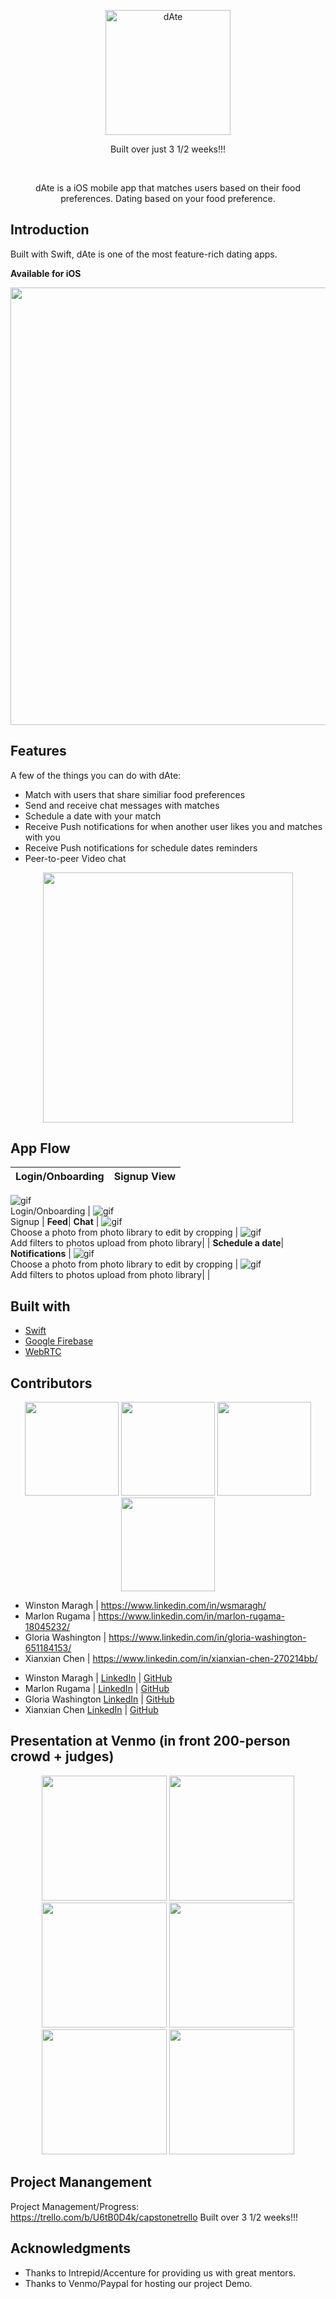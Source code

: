 <p align="center">
  <a>
    <img alt="dAte" title="dAte" src="https://i.imgur.com/JiCtsAJ.png" width="200">
    <p align="center"> Built over just 3 1/2 weeks!!! </p> <br>
  </a>
</p>

<p align="center">
  dAte is a iOS mobile app that matches users based on their food preferences.
  Dating based on your food preference.
</p>


## Introduction

Built with Swift, dAte is one of the most feature-rich dating apps.

**Available for iOS**

<p align="center">
  <img src = "https://i.imgur.com/W3kRNTb.png" width=700>
</p>


## Features

A few of the things you can do with dAte:

* Match with users that share similiar food preferences
* Send and receive chat messages with matches
* Schedule a date with your match
* Receive Push notifications for when another user likes you and matches with you
* Receive Push notifications for schedule dates reminders
* Peer-to-peer Video chat

<p align="center">
  <img src = "https://i.imgur.com/W3kRNTb.png" width=400>
</p>


## App Flow
**Login/Onboarding**| **Signup View** |
:---: | :---: |
![gif](https://i.imgur.com/EDTxqY8.png) 
<br/>Login/Onboarding | 
![gif](https://i.imgur.com/EDTxqY8.png) 
<br/>Signup | 
**Feed**| **Chat** |
![gif](https://i.imgur.com/EDTxqY8.png) 
<br/>Choose a photo from photo library to edit by cropping | 
![gif](https://i.imgur.com/EDTxqY8.png) 
<br/>Add filters to photos upload from photo library| |
**Schedule a date**| **Notifications** |
![gif](https://i.imgur.com/EDTxqY8.png) 
<br/>Choose a photo from photo library to edit by cropping | 
![gif](https://i.imgur.com/EDTxqY8.png) 
<br/>Add filters to photos upload from photo library| |

## Built with 

- [Swift](https://developer.apple.com/swift/)
- [Google Firebase](https://firebase.google.com/)
- [WebRTC](https://developer.apple.com/swift/)


## Contributors
<p align="center">
   <img src = "https://i.imgur.com/J5ctv0K.jpg" width=150>
   <img src = "https://i.imgur.com/cTfBCeR.jpg" width=150>
   <img src = "https://i.imgur.com/udLbcpB.jpg" width=150>
   <img src = "https://i.imgur.com/IRbB54m.png" width=150>
</p>

* Winston Maragh | https://www.linkedin.com/in/wsmaragh/
* Marlon Rugama | https://www.linkedin.com/in/marlon-rugama-18045232/
* Gloria Washington | https://www.linkedin.com/in/gloria-washington-651184153/
* Xianxian Chen | https://www.linkedin.com/in/xianxian-chen-270214bb/

- Winston Maragh | [LinkedIn](https://www.linkedin.com/in/wsmaragh/) |  [GitHub](https://github.com/wsmaragh)
- Marlon Rugama | [LinkedIn](https://www.linkedin.com/in/marlon-rugama-18045232/) | [GitHub](https://github.com/mrugama)
- Gloria Washington [LinkedIn](https://www.linkedin.com/in/gloria-washington-651184153/) | [GitHub](gewashington)
- Xianxian Chen [LinkedIn](https://www.linkedin.com/in/xianxian-chen-270214bb/) | [GitHub](https://github.com/XianxianChen)


## Presentation at Venmo (in front 200-person crowd + judges)
<p align="center">
   <img src = "https://i.imgur.com/IPNN17k.jpg" width=200>
   <img src = "https://i.imgur.com/cBVDTGV.jpg" width=200>
   <img src = "https://i.imgur.com/QQ7h3Xp.jpg" width=200>
   <img src = "https://i.imgur.com/3Lqem60.jpg" width=200>
   <img src = "https://i.imgur.com/aQdGSZy.jpg" width=200>
   <img src = "https://i.imgur.com/vTLhaao.jpg" width=200>
</p>


## Project Manangement
Project Management/Progress: 
https://trello.com/b/U6tB0D4k/capstonetrello
Built over 3 1/2 weeks!!!


## Acknowledgments
* Thanks to Intrepid/Accenture for providing us with great mentors.
* Thanks to Venmo/Paypal for hosting our project Demo.


